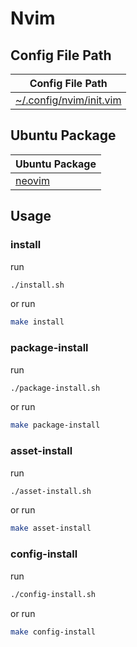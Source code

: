 
# Nvim


## Config File Path

| Config File Path |
| --- |
| [~/.config/nvim/init.vim](./asset/overlay/etc/skel/.config/nvim/init.vim) |


## Ubuntu Package

| Ubuntu Package |
| --- |
| [neovim](https://packages.ubuntu.com/noble/neovim) |




## Usage


### install

run

``` sh
./install.sh
```

or run

``` sh
make install
```


### package-install

run

``` sh
./package-install.sh
```

or run

``` sh
make package-install
```


### asset-install

run

``` sh
./asset-install.sh
```

or run

``` sh
make asset-install
```


### config-install

run

``` sh
./config-install.sh
```

or run

``` sh
make config-install
```
